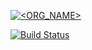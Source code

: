 [![<ORG_NAME>](https://circleci.com/gh/gutierreztineo/RebroteSolution.svg?style=shield)](<LINK>)

[![Build Status](https://app.bitrise.io/app/7215ebb82493ab96/status.svg?token=LmzYfFjG3hXxLxWhauViGQ&branch=master)](https://app.bitrise.io/app/7215ebb82493ab96)